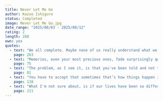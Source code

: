 ```yaml
---
title: Never Let Me Go
author: Kazuo Ishiguro
status: Completed
image: Never Let Me Go.jpg
date_range: "2025/08/03 - 2025/08/12"
rating: 2
length: 288
own: yes
quotes:
  - text: "We all complete. Maybe none of us really understand what we've lived through, or feel we've had enough time."
    page: 263
  - text: "Memories, even your most precious ones, fade surprisingly quickly."
    page: 75
  - text: "The problem, as I see it, is that you've been told and not told."
    page: 81
  - text: "You have to accept that sometimes that’s how things happen in this world."
    page: 138
  - text: "What I'm not sure about, is if our lives have been so different from the lives of the people we save."
    page: 211
---
```

